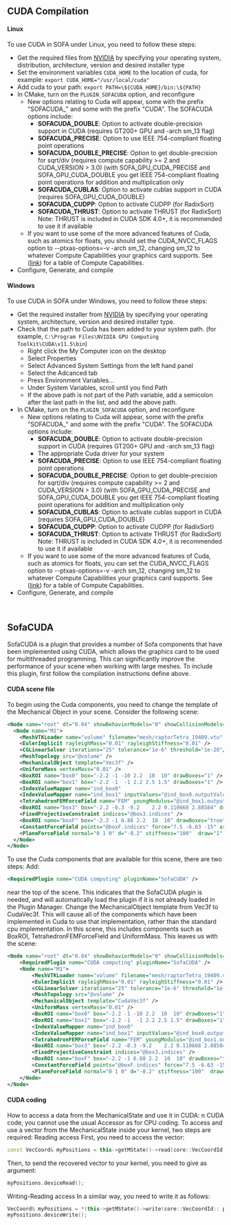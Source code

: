 CUDA Compilation
----------------

#### Linux

To use CUDA in SOFA under Linux, you need to follow these steps:

-   Get the required files from
    [NVIDIA](https://developer.nvidia.com/cuda-downloads) by specifying your operating system, distribution, architecture, version and desired installer type
-   Set the environment variables `CUDA_HOME` to the location of cuda,
    for example: `export CUDA_HOME="/usr/local/cuda"`
-   Add cuda to your path: `export PATH=\${CUDA_HOME}/bin:\${PATH}`
-   In CMake, turn on the `PLUGIN_SOFACUDA` option, and
    reconfigure
    -   New options relating to Cuda will appear, some with the prefix
        "SOFACUDA_" and some with the prefix "CUDA". The SOFACUDA
        options include:
        -   **SOFACUDA_DOUBLE**: Option to activate double-precision
            support in CUDA (requires GT200+ GPU and -arch sm_13 flag)
        -   **SOFACUDA_PRECISE**: Option to use IEEE 754-compliant
            floating point operations
        -   **SOFACUDA_DOUBLE_PRECISE**: Option to get
            double-precision for sqrt/div (requires compute
            capability &gt;= 2 and CUDA_VERSION &gt; 3.0) (with
            SOFA_GPU_CUDA_PRECISE and SOFA_GPU_CUDA_DOUBLE you get
            IEEE 754-compliant floating point operations for addition
            and multiplication only
        -   **SOFACUDA_CUBLAS**: Option to activate cublas support in
            CUDA (requires SOFA_GPU_CUDA_DOUBLE)
        -   **SOFACUDA_CUDPP**: Option to activate CUDPP
            (for RadixSort)
        -   **SOFACUDA_THRUST**: Option to activate THRUST
            (for RadixSort) Note: THRUST is included in CUDA SDK 4.0+,
            it is recommended to use it if available
    -   If you want to use some of the more advanced features of Cuda,
        such as atomics for floats, you should set the
        CUDA_NVCC_FLAGS option to --ptxas-options=-v -arch sm_12,
        changing sm_12 to whatever Compute Capabilities your graphics
        card supports. See
        ([link](https://developer.nvidia.com/cuda-gpus)) for a table of
        Compute Capabilities.
-   Configure, Generate, and compile

#### Windows

To use CUDA in SOFA under Windows, you need to follow these steps:

-   Get the required installer from
    [NVIDIA](https://developer.nvidia.com/cuda-downloads) by specifying your operating system, architecture, version and desired installer type.
-   Check that the path to Cuda has been added to your system path. (for
    example, `C:\Program Files\NVIDIA GPU Computing Toolkit\CUDA\v11.5\bin`)
    -   Right click the My Computer icon on the desktop
    -   Select Properties
    -   Select Advanced System Settings from the left hand panel
    -   Select the Adcanced tab
    -   Press Environment Variables...
    -   Under System Variables, scroll until you find Path
    -   If the above path is not part of the Path variable, add a
        semicolon after the last path in the list, and add the
        above path.
-   In CMake, turn on the `PLUGIN_SOFACUDA` option, and
    reconfigure
    -   New options relating to Cuda will appear, some with the prefix
        "SOFACUDA_" and some with the prefix "CUDA". The SOFACUDA
        options include:
        -   **SOFACUDA_DOUBLE**: Option to activate double-precision
            support in CUDA (requires GT200+ GPU and -arch sm_13 flag)
        -   The appropriate Cuda driver for your system
        -   **SOFACUDA_PRECISE**: Option to use IEEE 754-compliant
            floating point operations
        -   **SOFACUDA_DOUBLE_PRECISE**: Option to get
            double-precision for sqrt/div (requires compute
            capability &gt;= 2 and CUDA_VERSION &gt; 3.0) (with
            SOFA_GPU_CUDA_PRECISE and SOFA_GPU_CUDA_DOUBLE you get
            IEEE 754-compliant floating point operations for addition
            and multiplication only
        -   **SOFACUDA_CUBLAS**: Option to activate cublas support in
            CUDA (requires SOFA_GPU_CUDA_DOUBLE)
        -   **SOFACUDA_CUDPP**: Option to activate CUDPP
            (for RadixSort)
        -   **SOFACUDA_THRUST**: Option to activate THRUST
            (for RadixSort) Note: THRUST is included in CUDA SDK 4.0+,
            it is recommended to use it if available
    -   If you want to use some of the more advanced features of Cuda,
        such as atomics for floats, you can set the
        CUDA_NVCC_FLAGS option to --ptxas-options=-v -arch sm_12,
        changing sm_12 to whatever Compute Capabilities your graphics
        card supports. See
        ([link](https://developer.nvidia.com/cuda-gpus)) for a table of
        Compute Capabilities.
-   Configure, Generate, and compile

 

SofaCUDA
--------

SofaCUDA is a plugin that provides a number of Sofa components that have
been implemented using CUDA, which allows
the graphics card to be used for multithreaded programming. This can
significantly improve the performance of your scene when working with
large meshes. To include this plugin, first follow the compilation
instructions define above.

#### CUDA scene file

To begin using the Cuda components, you need to change the template of
the Mechanical Object in your scene. Consider the following scene:

```xml
<Node name="root" dt="0.04" showBehaviorModels="0" showCollisionModels="0" showMappings="0" showForceFields="1">
  <Node name="M1">
    <MeshVTKLoader name="volume" filename="mesh/raptorTetra_19409.vtu" onlyAttachedPoints="false" />
    <EulerImplicit rayleighMass="0.01" rayleighStiffness="0.01" />
    <CGLinearSolver iterations="25" tolerance="1e-6" threshold="1e-20"/>
    <MeshTopology src="@volume" />
    <MechanicalObject template="Vec3f" />
    <UniformMass vertexMass="0.01" />
    <BoxROI name="box0" box="-2.2 -1 -10 2.2  10  10" drawBoxes="1" />
    <BoxROI name="box1" box="-2.2 -1  -1 2.2 2.5 1.5" drawBoxes="1" />
    <IndexValueMapper name="ind_box0"                                      indices="@box0.tetrahedronIndices" value="100000" />
    <IndexValueMapper name="ind_box1" inputValues="@ind_box0.outputValues" indices="@box1.tetrahedronIndices" value="1000000" />
    <TetrahedronFEMForceField name="FEM" youngModulus="@ind_box1.outputValues" poissonRatio="0.4" listening="true" />
    <BoxROI name="box3" box="-2.2 -0.3 -9.2    2.2 0.110668 2.88584" drawBoxes="1" drawSize="2" />
    <FixedProjectiveConstraint indices="@box3.indices" />
    <BoxROI name="boxF" box="-2.2 -1 6.88 2.2  10  10" drawBoxes="true" />
    <ConstantForceField points="@boxF.indices" force="7.5 -6.63 -15" arrowSizeCoef="0.1" />
    <PlaneForceField normal="0 1 0" d="-0.2" stiffness="100"  draw="1" drawSize="20" />
  </Node>
</Node>
```

To use the Cuda components that are available for this scene, there are
two steps: Add:

```xml
<RequiredPlugin name="CUDA computing" pluginName="SofaCUDA" />
```

near the top of the scene. This indicates that the SofaCUDA plugin is
needed, and will automatically load the plugin if it is not already
loaded in the Plugin Manager. Change the MechanicalObject template from
Vec3f to CudaVec3f. This will cause all of the components which have
been implemented in Cuda to use that implementation, rather than the
standard cpu implementation. In this scene, this includes components
such as BoxROI, TetrahedronFEMForceField and UniformMass. This leaves us
with the scene:

```xml
<Node name="root" dt="0.04" showBehaviorModels="0" showCollisionModels="0" showMappings="0" showForceFields="1">
    <RequiredPlugin name="CUDA computing" pluginName="SofaCUDA" />
    <Node name="M1">
        <MeshVTKLoader name="volume" filename="mesh/raptorTetra_19409.vtu" onlyAttachedPoints="false" />
        <EulerImplicit rayleighMass="0.01" rayleighStiffness="0.01" />
        <CGLinearSolver iterations="25" tolerance="1e-6" threshold="1e-20"/>
        <MeshTopology src="@volume" />
        <MechanicalObject template="CudaVec3f" />
        <UniformMass vertexMass="0.01" />
        <BoxROI name="box0" box="-2.2 -1 -10 2.2  10  10" drawBoxes="1" />
        <BoxROI name="box1" box="-2.2 -1  -1 2.2 2.5 1.5" drawBoxes="1" />
        <IndexValueMapper name="ind_box0"                                      indices="@box0.tetrahedronIndices" value="100000" />
        <IndexValueMapper name="ind_box1" inputValues="@ind_box0.outputValues" indices="@box1.tetrahedronIndices" value="1000000" />
        <TetrahedronFEMForceField name="FEM" youngModulus="@ind_box1.outputValues" poissonRatio="0.4" listening="true" />
        <BoxROI name="box3" box="-2.2 -0.3 -9.2    2.2 0.110668 2.88584" drawBoxes="1" drawSize="2" />
        <FixedProjectiveConstraint indices="@box3.indices" />
        <BoxROI name="boxF" box="-2.2 -1 6.88 2.2  10  10" drawBoxes="true" />
        <ConstantForceField points="@boxF.indices" force="7.5 -6.63 -15" arrowSizeCoef="0.1" />
        <PlaneForceField normal="0 1 0" d="-0.2" stiffness="100"  draw="1" drawSize="20" />
    </Node>
</Node>
```

#### CUDA coding

How to access a data from the MechanicalState and use it in CUDA: n CUDA
code, you cannot use the usual Accessor as for CPU coding. To access and
use a vector from the MechanicalState inside your kernel, two steps are
required: Reading access First, you need to access the vector:

``` cpp
const VecCoord& myPositions = this->getMState()->read(core::VecCoordId:: position())->getValue();
```

Then, to send the recovered vector to your kernel, you need to give as
argument:

``` cpp
myPositions.deviceRead();
```

Writing-Reading access In a similar way, you need to write it as
follows:

``` cpp
VecCoord& myPositions = *(this->getMState()->write(core::VecCoordId:: position()).beginEdit());
myPositions.deviceWrite();
```
